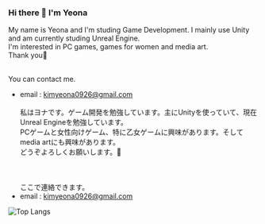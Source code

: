 ### Hi there 👋 I'm Yeona
My name is Yeona and I'm studing Game Development. I mainly use Unity and am currently studing Unreal Engine.<br/>
I'm interested in PC games, games for women and media art. <br/>
Thank you👋<br/><br/>

You can contact me.
* email : kimyeona0926@gmail.com
<br/><br/>
私はヨナです。ゲーム開発を勉強しています。主にUnityを使っていて、現在Unreal Engineを勉強しています。<br/>
PCゲームと女性向けゲーム、特に乙女ゲームに興味があります。そしてmedia artにも興味があります。<br/>
どうぞよろしくお願いします。👋<br/><br/>
<br/><br/>
ここで連絡できます。
* email : kimyeona0926@gmail.com

![Top Langs](https://github-readme-stats.vercel.app/api/top-langs/?username=Yeon09a&langs_count=4&layout=compact)
